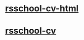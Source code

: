 # [rsschool-cv-html](https://admsvist.github.io/rsschool-cv/)
# [rsschool-cv](https://admsvist.github.io/rsschool-cv/cv)
